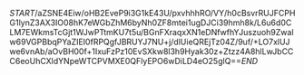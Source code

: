 $START$/aZSNE4Eiw/oHB2EveP9i3G1kE43U/pxvhhhRO/VY/h0cBsvrRUJFCPHG1lynZ3AX3IO08hK7eWGbZhM6byNh0ZF8mtei1ugDJCi39hmh8k/L6u6d0CLM7EWkmsTcGjt1WJwPTtmKU7t5u/BGnFXraqxXN1eDNfwfhYJuszuoh9Zwalw69VGPBbqPYaZIEI0fRPQgfJBRUYJ7NU+j/dlUieQREjTz04Z/9uf/+LO7xlUJwe6vnAb/aOvBH00f+1IxuFzPz10EvSXkw8l3h9Hyak30z+Ztzz4A8hlLwJbCCC6eoUhCXldYNpeWTCPVMXE0QFlyEPO6wDiLD4eO25glQ==$END$